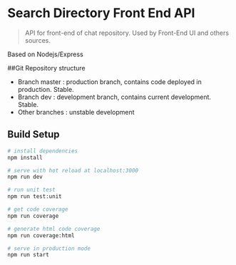 # Search Directory Front End API

> API for front-end of chat repository. Used by Front-End UI and others sources.

Based on Nodejs/Express

##Git Repository structure

* Branch master : production branch, contains code deployed in production. Stable.
* Branch dev : development branch, contains current development. Stable.
* Other branches : unstable development

## Build Setup

``` bash
# install dependencies
npm install

# serve with hot reload at localhost:3000
npm run dev

# run unit test
npm run test:unit

# get code coverage
npm run coverage

# generate html code coverage
npm run coverage:html

# serve in production mode
npm run start
```

